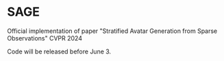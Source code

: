 # SAGE
Official implementation of paper "Stratified Avatar Generation from Sparse Observations" CVPR 2024

Code will be released before June 3.
